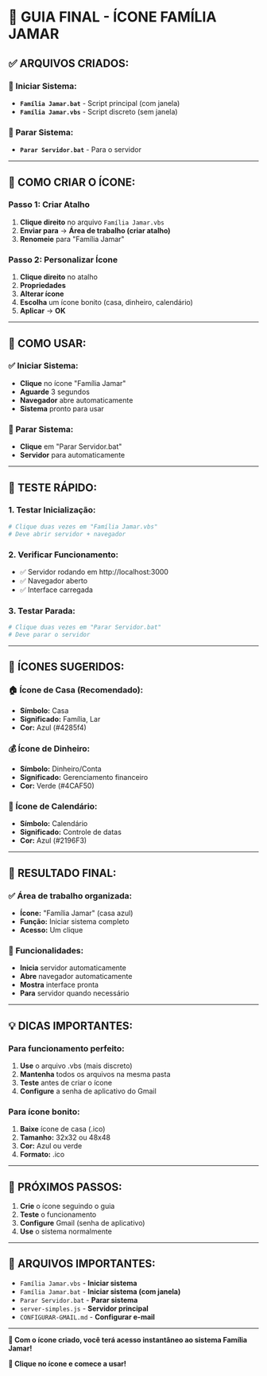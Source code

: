 # 🎯 **GUIA FINAL - ÍCONE FAMÍLIA JAMAR**

## ✅ **ARQUIVOS CRIADOS:**

### **🚀 Iniciar Sistema:**
- **`Família Jamar.bat`** - Script principal (com janela)
- **`Família Jamar.vbs`** - Script discreto (sem janela)

### **🛑 Parar Sistema:**
- **`Parar Servidor.bat`** - Para o servidor

---

## 🎨 **COMO CRIAR O ÍCONE:**

### **Passo 1: Criar Atalho**
1. **Clique direito** no arquivo `Família Jamar.vbs`
2. **Enviar para** → **Área de trabalho (criar atalho)**
3. **Renomeie** para "Família Jamar"

### **Passo 2: Personalizar Ícone**
1. **Clique direito** no atalho
2. **Propriedades**
3. **Alterar ícone**
4. **Escolha** um ícone bonito (casa, dinheiro, calendário)
5. **Aplicar** → **OK**

---

## 🚀 **COMO USAR:**

### **✅ Iniciar Sistema:**
- **Clique** no ícone "Família Jamar"
- **Aguarde** 3 segundos
- **Navegador** abre automaticamente
- **Sistema** pronto para usar

### **🛑 Parar Sistema:**
- **Clique** em "Parar Servidor.bat"
- **Servidor** para automaticamente

---

## 🧪 **TESTE RÁPIDO:**

### **1. Testar Inicialização:**
```bash
# Clique duas vezes em "Família Jamar.vbs"
# Deve abrir servidor + navegador
```

### **2. Verificar Funcionamento:**
- ✅ Servidor rodando em http://localhost:3000
- ✅ Navegador aberto
- ✅ Interface carregada

### **3. Testar Parada:**
```bash
# Clique duas vezes em "Parar Servidor.bat"
# Deve parar o servidor
```

---

## 🎯 **ÍCONES SUGERIDOS:**

### **🏠 Ícone de Casa (Recomendado):**
- **Símbolo:** Casa
- **Significado:** Família, Lar
- **Cor:** Azul (#4285f4)

### **💰 Ícone de Dinheiro:**
- **Símbolo:** Dinheiro/Conta
- **Significado:** Gerenciamento financeiro
- **Cor:** Verde (#4CAF50)

### **📅 Ícone de Calendário:**
- **Símbolo:** Calendário
- **Significado:** Controle de datas
- **Cor:** Azul (#2196F3)

---

## 🎊 **RESULTADO FINAL:**

### **✅ Área de trabalho organizada:**
- **Ícone:** "Família Jamar" (casa azul)
- **Função:** Iniciar sistema completo
- **Acesso:** Um clique

### **🚀 Funcionalidades:**
- **Inicia** servidor automaticamente
- **Abre** navegador automaticamente
- **Mostra** interface pronta
- **Para** servidor quando necessário

---

## 💡 **DICAS IMPORTANTES:**

### **Para funcionamento perfeito:**
1. **Use** o arquivo .vbs (mais discreto)
2. **Mantenha** todos os arquivos na mesma pasta
3. **Teste** antes de criar o ícone
4. **Configure** a senha de aplicativo do Gmail

### **Para ícone bonito:**
1. **Baixe** ícone de casa (.ico)
2. **Tamanho:** 32x32 ou 48x48
3. **Cor:** Azul ou verde
4. **Formato:** .ico

---

## 🎯 **PRÓXIMOS PASSOS:**

1. **Crie** o ícone seguindo o guia
2. **Teste** o funcionamento
3. **Configure** Gmail (senha de aplicativo)
4. **Use** o sistema normalmente

---

## 📁 **ARQUIVOS IMPORTANTES:**

- `Família Jamar.vbs` - **Iniciar sistema**
- `Família Jamar.bat` - **Iniciar sistema (com janela)**
- `Parar Servidor.bat` - **Parar sistema**
- `server-simples.js` - **Servidor principal**
- `CONFIGURAR-GMAIL.md` - **Configurar e-mail**

---

**🎊 Com o ícone criado, você terá acesso instantâneo ao sistema Família Jamar!**

**🚀 Clique no ícone e comece a usar!** 